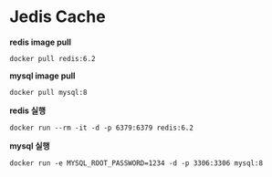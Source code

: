 # Jedis Cache

**redis image pull**
```shell
docker pull redis:6.2
```

**mysql image pull**
```shell
docker pull mysql:8
```

**redis 실행**
```shell
docker run --rm -it -d -p 6379:6379 redis:6.2
```

**mysql 실행**
```shell
docker run -e MYSQL_ROOT_PASSWORD=1234 -d -p 3306:3306 mysql:8
```
